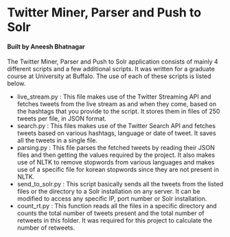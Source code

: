 # Twitter Miner, Parser and Push to Solr
#### Built by Aneesh Bhatnagar

The Twitter Miner, Parser and Push to Solr application consists of mainly 4 different scripts and a few additional scripts. It was written for a graduate course at University at Buffalo. The use of each of these scripts is listed below. 

* live_stream.py : This file makes use of the Twitter Streaming API and fetches tweets from the live stream as and when they come, based on the hashtags that you provide to the script. It stores them in files of 250 tweets per file, in JSON format.
* search.py : This files makes use of the Twitter Search API and fetches tweets based on various hashtags, language or date of tweet. It saves all the tweets in a single file.
* parsing.py : This file parses the fetched tweets by reading their JSON files and then getting the values required by the project. It also makes use of NLTK to remove stopwords from various languages and makes use of a specific file for korean stopwords since they are not present in NLTK.
* send_to_solr.py : This script basically sends all the tweets from the listed files or the directory to a Solr installation on any server. It can be modified to access any specific IP, port number or Solr installation.
* count_rt.py : This function reads all the files in a specific directory and counts the total number of tweets present and the total number of retweets in this folder. It was required for this project to calculate the number of retweets.
